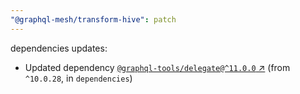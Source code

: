 ```yaml
---
"@graphql-mesh/transform-hive": patch
---
```

dependencies updates:
  - Updated dependency [`@graphql-tools/delegate@^11.0.0` ↗︎](https://www.npmjs.com/package/@graphql-tools/delegate/v/11.0.0) (from `^10.0.28`, in `dependencies`)
